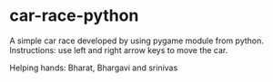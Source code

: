 # car-race-python
A simple car race developed by using pygame module from python. Instructions:  use left and right arrow keys to move the car.

Helping hands: Bharat, Bhargavi and srinivas
